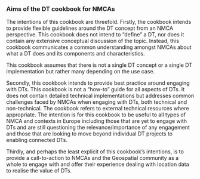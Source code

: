 ### Aims of the DT cookbook for NMCAs

The intentions of this cookbook are threefold. Firstly, the cookbook intends to
provide flexible guidelines around the DT concept from an NMCA perspective.
This cookbook does not intend to “define” a DT, nor does it contain any
extensive conceptual discussion of the topic. Instead, this cookbook
communicates a common understanding amongst NMCAs about what a DT
does and its components and characteristics.

This cookbook assumes that there is not a single DT concept or a single DT
implementation but rather many depending on the use case.

Secondly, this cookbook intends to provide best practice around engaging with
DTs. This cookbook is not a “how-to” guide for all aspects of DTs. It does not
contain detailed technical implementations but addresses common challenges
faced by NMCAs when engaging with DTs, both technical and non-technical.
The cookbook refers to external technical resources where appropriate. The
intention is for this cookbook to be useful to all types of NMCA and contexts in
Europe including those that are yet to engage with DTs and are still questioning
the relevance/importance of any engagement and those that are looking to
move beyond individual DT projects to enabling connected DTs.

Thirdly, and perhaps the least explicit of this cookbook’s intentions, is to provide
a call-to-action to NMCAs and the Geospatial community as a whole to engage
with and offer their experience dealing with location data to realise the value of DTs. 

